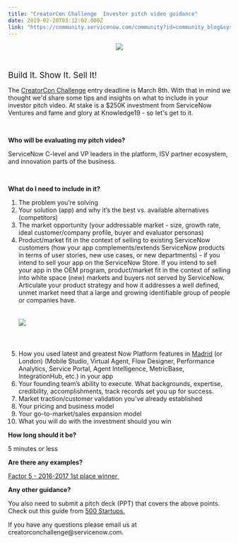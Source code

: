 ```yaml
---
title: "CreatorCon Challenge  Investor pitch video guidance"
date: 2019-02-20T03:12:02.000Z
link: "https://community.servicenow.com/community?id=community_blog&sys_id=5c9e28ecdb33e740e0e80b55ca961958"
---
```

<p style="text-align: center;"><img style="max-width: 100%; max-height: 480px;" src="03206b8edbe3e7c04abd5583ca96197e.iix" /></p>
<p style="text-align: center;"> </p>
<p style="text-align: left;"><span style="font-size: 14pt;">Build It. Show It. Sell It!</span></p>
<p style="text-align: left;">The <a href="https://www.servicenow.com/company/ventures/creatorcon-challenge.html" rel="nofollow">CreatorCon Challenge</a> entry deadline is March 8th. With that in mind we thought we&#39;d share some tips and insights on what to include in your investor pitch video. At stake is a $250K investment from ServiceNow Ventures and fame and glory at Knowledge19 - so let&#39;s get to it.</p>
<p style="text-align: left;"> </p>
<p style="text-align: left;"><strong>Who will be evaluating my pitch video?</strong></p>
<p style="text-align: left;">ServiceNow C-level and VP leaders in the platform, ISV partner ecosystem, and innovation parts of the business. </p>
<p style="text-align: left;"> </p>
<p style="text-align: left;"><strong>What do I need to include in it?</strong></p>
<ol><li>The problem you’re solving</li><li>Your solution (app) and why it’s the best vs. available alternatives (competitors)</li><li>The market opportunity (your addressable market - size, growth rate, ideal customer/company profile, buyer and evaluator personas)</li><li>Product/market fit in the context of selling to existing ServiceNow customers (how your app complements/extends ServiceNow products in terms of user stories, new use cases, or new departments) - if you intend to sell your app on the ServiceNow Store. If you intend to sell your app in the OEM program, product/market fit in the context of selling into white space (new) markets and buyers not served by ServiceNow. Articulate your product strategy and how it addresses a well defined, unmet market need that a large and growing identifiable group of people or companies have.<br /><br /><br /><img style="max-width: 100%; max-height: 480px;" src="07f363cadbe7e7c04abd5583ca9619f5.iix" /><br /><br /><br /><br /></li><li>How you used latest and greatest Now Platform features in <a href="https://developer.servicenow.com/blog.do?p&#61;/post/madridpdi/" rel="nofollow">Madrid</a> (or London) (Mobile Studio, Virtual Agent, Flow Designer, Performance Analytics, Service Portal, Agent Intelligence, MetricBase, IntegrationHub, etc.) in your app</li><li>Your founding team’s ability to execute. What backgrounds, expertise, credibility, accomplishments, track records set you up for success.</li><li>Market traction/customer validation you&#39;ve already established</li><li>Your pricing and business model</li><li>Your go-to-market/sales expansion model</li><li>What you will do with the investment should you win</li></ol>
<p><strong>How long should it be?</strong></p>
<p>5 minutes or less</p>
<p><strong>Are there any examples?</strong> </p>
<p><a href="https://servicenow.box.com/s/5ps60t4rrhmlaxp55zwhfd8qs1epnx8h" rel="nofollow">Factor 5 - 2016-2017 1st place winner </a></p>
<p><strong>Any other guidance?</strong></p>
<p>You also need to submit a pitch deck (PPT) that covers the above points. Check out this guide from <a href="https://www.linkedin.com/feed/update/urn:li:activity:6493920835944882176" rel="nofollow">500 Startups.</a></p>
<p>If you have any questions please email us at creatorconchallenge&#64;servicenow.com. </p>